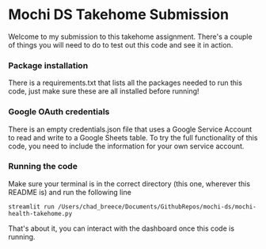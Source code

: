 # Mochi DS Takehome Submission

Welcome to my submission to this takehome assignment. There's a couple of things you will need to do to test out this code and see it in action.

### Package installation
There is a requirements.txt that lists all the packages needed to run this code, just make sure these are all installed before running!

### Google OAuth credentials
There is an empty credentials.json file that uses a Google Service Account to read and write to a Google Sheets table. To try the full functionality of this code, you need to include the information for your own service account.

### Running the code
Make sure your terminal is in the correct directory (this one, wherever this README is) and run the following line
```
streamlit run /Users/chad_breece/Documents/GithubRepos/mochi-ds/mochi-health-takehome.py
```

That's about it, you can interact with the dashboard once this code is running.